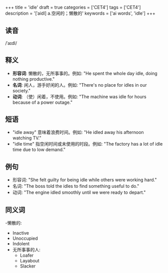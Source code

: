 +++
title = 'idle'
draft = true
categories = ['CET4']
tags = ['CET4']
description = '[ˈaidl] a.空闲的；懒散的'
keywords = ['ai words', 'idle']
+++

## 读音
/ˈaɪdl/

## 释义
- **形容词**: 懒散的，无所事事的。例如: "He spent the whole day idle, doing nothing productive."
- **名词**: 闲人，游手好闲的人。例如: "There's no place for idles in our society."
- **动词**: （使）闲着，不使用。例如: "The machine was idle for hours because of a power outage."

## 短语
- "idle away" 意味着浪费时间。例如: "He idled away his afternoon watching TV."
- "idle time" 指空闲时间或未使用的时段。例如: "The factory has a lot of idle time due to low demand."

## 例句
- 形容词: "She felt guilty for being idle while others were working hard."
- 名词: "The boss told the idles to find something useful to do."
- 动词: "The engine idled smoothly until we were ready to depart."

## 同义词
-懒散的:
  - Inactive
  - Unoccupied
  - Indolent
- 无所事事的人:
  - Loafer
  - Layabout
  - Slacker
